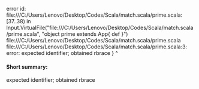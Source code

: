 error id: file:///C:/Users/Lenovo/Desktop/Codes/Scala/match.scala/prime.scala:[37..38) in Input.VirtualFile("file:///C:/Users/Lenovo/Desktop/Codes/Scala/match.scala/prime.scala", "object prime extends App{
    def 
}")
file:///C:/Users/Lenovo/Desktop/Codes/Scala/match.scala/prime.scala
file:///C:/Users/Lenovo/Desktop/Codes/Scala/match.scala/prime.scala:3: error: expected identifier; obtained rbrace
}
^
#### Short summary: 

expected identifier; obtained rbrace